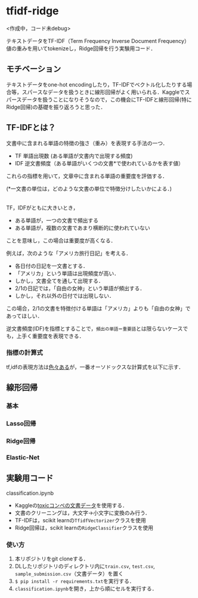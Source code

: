 # tfidf-ridge

<作成中，コード未debug>

テキストデータをTF-IDF（Term Frequency Inverse Document Frequency）値の重みを用いてtokenizeし，Ridge回帰を行う実験用コード．

## モチベーション

テキストデータをone-hot encodingしたり，TF-IDFでベクトル化したりする場合等，スパースなデータを扱うときに線形回帰がよく用いられる．Kaggleでスパースデータを扱うことになりそうなので，この機会にTF-IDFと線形回帰(特にRidge回帰)の基礎を振り返ろうと思った．

## TF-IDFとは？

文書中に含まれる単語の特徴の強さ（重み）を表現する手法の一つ．

- TF 単語出現数 (ある単語が文書内で出現する頻度)
- IDF 逆文書頻度（ある単語がいくつの文書*で使われているかを表す値）

これらの指標を用いて，文章中に含まれる単語の重要度を評価する．

(\*一文書の単位は，どのような文書の単位で特徴分けしたいかによる．)

<br>
TF，IDFがともに大きいとき，

- ある単語が，一つの文書で頻出する
- ある単語が，複数の文書であまり横断的に使われていない

ことを意味し，この場合は重要度が高くなる．

例えば，次のような「アメリカ旅行日記」を考える．

- 各日付の日記を一文書とする．
- 「アメリカ」という単語は出現頻度が高い．
- しかし，文書全てを通して出現する．
- 2/1の日記では，「自由の女神」という単語が頻出する．
- しかし，それ以外の日付では出現しない．

この場合，2/1の文書を特徴付ける単語は「アメリカ」よりも「自由の女神」であってほしい．

逆文書頻度(IDF)を指標とすることで，`頻出の単語＝重要語`とは限らないケースでも，上手く重要度を表現できる．

### 指標の計算式
tf,idfの表現方法は[色々ある](http://yukinoi.hatenablog.com/entry/2016/11/12/231422)が，一番オーソドックスな計算式を以下に示す．



## 線形回帰

### 基本

### Lasso回帰

### Ridge回帰

### Elastic-Net

## 実験用コード

classification.ipynb

- Kaggleの[toxicコンペの文書データ](https://www.kaggle.com/c/jigsaw-toxic-comment-classification-challenge/data)を使用する．
- 文書のクリーニングは，大文字→小文字に変換のみ行う．
- TF-IDFは，scikit learnの`TfidfVectorizer`クラスを使用
- Ridge回帰は，scikit learnの`RidgeClassifier`クラスを使用


### 使い方

1. 本リポジトリをgit cloneする．
2. DLしたリポジトリのディレクトリ内に`train.csv`, `test.csv`, `sample_submission.csv`（文書データ）を置く
3. `$ pip install -r requirements.txt`を実行する．
3. `classification.ipynb`を開き，上から順にセルを実行する．

